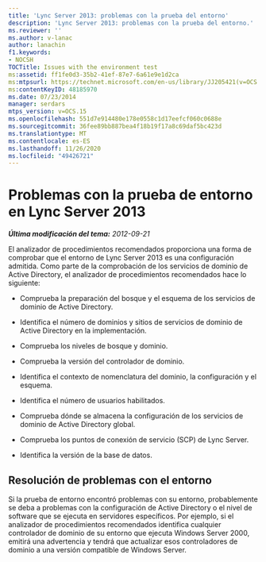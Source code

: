 ```yaml
---
title: 'Lync Server 2013: problemas con la prueba del entorno'
description: 'Lync Server 2013: problemas con la prueba del entorno.'
ms.reviewer: ''
ms.author: v-lanac
author: lanachin
f1.keywords:
- NOCSH
TOCTitle: Issues with the environment test
ms:assetid: ff1fe0d3-35b2-41ef-87e7-6a61e9e1d2ca
ms:mtpsurl: https://technet.microsoft.com/en-us/library/JJ205421(v=OCS.15)
ms:contentKeyID: 48185970
ms.date: 07/23/2014
manager: serdars
mtps_version: v=OCS.15
ms.openlocfilehash: 551d7e914480e178e0558c1d17eefcf060c0688e
ms.sourcegitcommit: 36fee89bb887bea4f18b19f17a8c69daf5bc423d
ms.translationtype: MT
ms.contentlocale: es-ES
ms.lasthandoff: 11/26/2020
ms.locfileid: "49426721"
---
```

# <a name="issues-with-the-environment-test-in-lync-server-2013"></a>Problemas con la prueba de entorno en Lync Server 2013

<div data-xmlns="http://www.w3.org/1999/xhtml">

<div class="topic" data-xmlns="http://www.w3.org/1999/xhtml" data-msxsl="urn:schemas-microsoft-com:xslt" data-cs="https://msdn.microsoft.com/">

<div data-asp="https://msdn2.microsoft.com/asp">



</div>

<div id="mainSection">

<div id="mainBody">

<span> </span>

_**Última modificación del tema:** 2012-09-21_

El analizador de procedimientos recomendados proporciona una forma de comprobar que el entorno de Lync Server 2013 es una configuración admitida. Como parte de la comprobación de los servicios de dominio de Active Directory, el analizador de procedimientos recomendados hace lo siguiente:

  - Comprueba la preparación del bosque y el esquema de los servicios de dominio de Active Directory.

  - Identifica el número de dominios y sitios de servicios de dominio de Active Directory en la implementación.

  - Comprueba los niveles de bosque y dominio.

  - Comprueba la versión del controlador de dominio.

  - Identifica el contexto de nomenclatura del dominio, la configuración y el esquema.

  - Identifica el número de usuarios habilitados.

  - Comprueba dónde se almacena la configuración de los servicios de dominio de Active Directory global.

  - Comprueba los puntos de conexión de servicio (SCP) de Lync Server.

  - Identifica la versión de la base de datos.

<div>

## <a name="resolving-issues-with-the-environment"></a>Resolución de problemas con el entorno

Si la prueba de entorno encontró problemas con su entorno, probablemente se deba a problemas con la configuración de Active Directory o el nivel de software que se ejecuta en servidores específicos. Por ejemplo, si el analizador de procedimientos recomendados identifica cualquier controlador de dominio de su entorno que ejecuta Windows Server 2000, emitirá una advertencia y tendrá que actualizar esos controladores de dominio a una versión compatible de Windows Server.

</div>

</div>

<span> </span>

</div>

</div>

</div>

